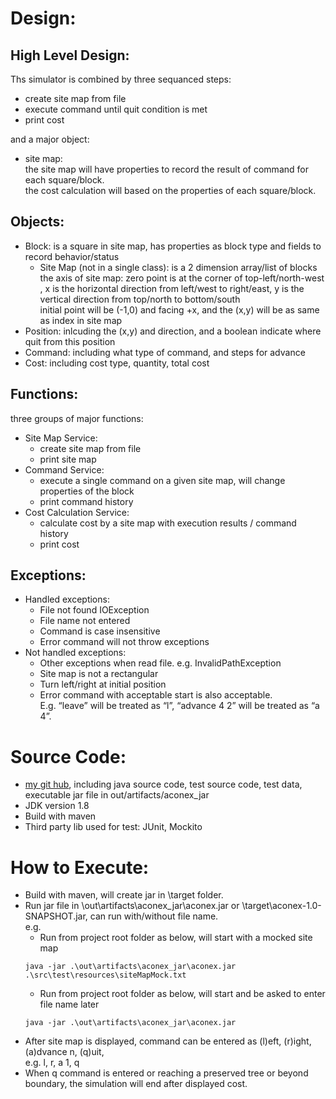 
Design:
=======

High Level Design:
-----
Ths simulator is combined by three sequanced steps:
* create site map from file
* execute command until quit condition is met
* print cost

and a major object:
* site map:
<br> the site map will have properties to record the result of command for each square/block.
<br> the cost calculation will based on the properties of each square/block.

Objects:
------
* Block: is a square in site map, has properties as block type and fields to record behavior/status
    * Site Map (not in a single class): is a 2 dimension array/list of blocks
    <br>the axis of site map: 
    zero point is at the corner of top-left/north-west , 
    x is the horizontal direction from left/west to right/east, 
    y is the vertical direction from top/north to bottom/south
    <br>initial point will be (-1,0) and facing +x, 
    and the (x,y) will be as same as index in site map
* Position: inlcuding the (x,y) and direction, and a boolean indicate where quit from this position
* Command: including what type of command, and steps for advance
* Cost: including cost type, quantity, total cost

Functions:
-----
three groups of major functions:
* Site Map Service: 
    + create site map from file
    + print site map
* Command Service: 
    + execute a single command on a given site map, will change properties of the block
    + print command history
* Cost Calculation Service: 
    + calculate cost by a site map with execution results / command history
    + print cost

Exceptions:
----------

* Handled exceptions:
    + File not found IOException
    + File name not entered
    + Command is case insensitive
    + Error command will not throw exceptions
* Not handled exceptions:
    + Other exceptions when read file. e.g. InvalidPathException
    + Site map is not a rectangular
    + Turn left/right at initial position
    + Error command with acceptable start is also acceptable. 
    <br>E.g. “leave” will be treated as “l”, “advance 4 2” will be treated as “a 4”.


Source Code:
===========
* [my git hub](https://github.com/sean3333/aconex.scs), including java source code, test source code, test data, executable jar file in out/artifacts/aconex_jar
* JDK version 1.8
* Build with maven
* Third party lib used for test: JUnit, Mockito

How to Execute:
==========
* Build with maven, will create jar in \target folder.
* Run jar file in \out\artifacts\aconex_jar\aconex.jar or \target\aconex-1.0-SNAPSHOT.jar, can run with/without file name.
    <br>e.g.
    + Run from project root folder as below, will start with a mocked site map
    ```
    java -jar .\out\artifacts\aconex_jar\aconex.jar .\src\test\resources\siteMapMock.txt
    ```
    + Run from project root folder as below, will start and be asked to enter file name later
    ```
    java -jar .\out\artifacts\aconex_jar\aconex.jar
    ```
* After site map is displayed, command can be entered as (l)eft, (r)ight, (a)dvance n, (q)uit, 
<br>e.g. l, r, a 1, q
* When q command is entered or reaching a preserved tree or beyond boundary, the simulation will end after displayed cost.


